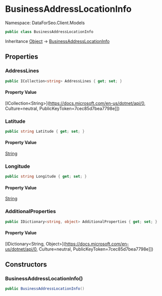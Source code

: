 # BusinessAddressLocationInfo

Namespace: DataForSeo.Client.Models

```csharp
public class BusinessAddressLocationInfo
```

Inheritance [Object](https://docs.microsoft.com/en-us/dotnet/api/Object) → [BusinessAddressLocationInfo](./BusinessAddressLocationInfo.md)

## Properties

### **AddressLines**

```csharp
public ICollection<string> AddressLines { get; set; }
```

#### Property Value

[ICollection&lt;String&gt;](https://docs.microsoft.com/en-us/dotnet/api/0, Culture=neutral, PublicKeyToken=7cec85d7bea7798e]])<br>

### **Latitude**

```csharp
public string Latitude { get; set; }
```

#### Property Value

[String](https://docs.microsoft.com/en-us/dotnet/api/String)<br>

### **Longitude**

```csharp
public string Longitude { get; set; }
```

#### Property Value

[String](https://docs.microsoft.com/en-us/dotnet/api/String)<br>

### **AdditionalProperties**

```csharp
public IDictionary<string, object> AdditionalProperties { get; set; }
```

#### Property Value

[IDictionary&lt;String, Object&gt;](https://docs.microsoft.com/en-us/dotnet/api/0, Culture=neutral, PublicKeyToken=7cec85d7bea7798e]])<br>

## Constructors

### **BusinessAddressLocationInfo()**

```csharp
public BusinessAddressLocationInfo()
```
